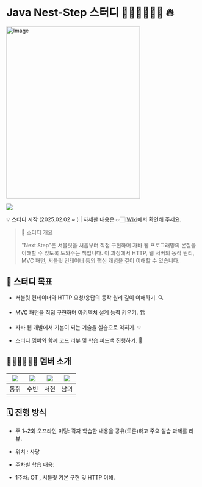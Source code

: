 # Java Nest-Step 스터디 👨🏻‍💻👩🏻‍💻 🔥

<img width="350" height="450" alt="Image" src="https://github.com/user-attachments/assets/95584197-33c2-446c-908e-cfaecb7bc204" />

![](/etc/image/developer_interview.jpeg)

💡 스터디 시작 (2025.02.02 ~ ) | 자세한 내용은 👉🏻 [Wiki](https://github.com/next-step-study/suseodong/wiki)에서 확인해 주세요.

> 📖 스터디 개요
> 
> "Next Step"은 서블릿을 처음부터 직접 구현하며 자바 웹 프로그래밍의 본질을 이해할 수 있도록 도와주는 책입니다. 이 과정에서 HTTP, 웹 서버의 동작 원리, MVC 패턴, 서블릿 컨테이너 등의 핵심 개념을 깊이 이해할 수 있습니다.

## 🎯 스터디 목표
 * 서블릿 컨테이너와 HTTP 요청/응답의 동작 원리 깊이 이해하기. 🔍
 
 * MVC 패턴을 직접 구현하며 아키텍처 설계 능력 키우기. 🏗
 
 * 자바 웹 개발에서 기본이 되는 기술을 실습으로 익히기. 💡
 
 * 스터디 멤버와 함께 코드 리뷰 및 학습 피드백 진행하기. 🤝

## 👨🏻‍💻👩🏻‍💻 멤버 소개

|[![](https://github.com/ARProxy.png?width=200px)](https://github.com/ARProxy)|[![](https://github.com/02ggang9.png?width=200px)](https://github.com/02ggang9) |[![](https://github.com/hyunn522.png?width=200px)](https://github.com/hyunn522) |[![](https://avatars.githubusercontent.com/u/86754153?v=4)](https://github.com/5nam)|
|:---:|:---:|:---:|:---:|
| 동휘 | 수빈 | 서현 | 남의 |

## 🗓 진행 방식
 * 주 1~2회 오프라인 미팅: 각자 학습한 내용을 공유(토론)하고 주요 실습 과제를 리뷰.
 
 * 위치 : 사당
 
 * 주차별 학습 내용:
- 1주차: OT , 서블릿 기본 구현 및 HTTP 이해.
